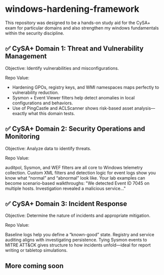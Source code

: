 # windows-hardening-framework

This repository was designed to be a hands-on study aid for the CySA+ exam for particular domains and also strengthen my windows fundamentals within the security discipline. 

## ✅ CySA+ Domain 1: Threat and Vulnerability Management
Objective: Identify vulnerabilities and misconfigurations.

Repo Value:
- Hardening GPOs, registry keys, and WMI namespaces maps perfectly to vulnerability reduction.
- Sysmon + Event Viewer filters help detect anomalies in local configurations and behaviors.
- Use of PingCastle and ACLScanner shows risk-based asset analysis—exactly what this domain tests.

## ✅ CySA+ Domain 2: Security Operations and Monitoring
Objective: Analyze data to identify threats.

Repo Value:

auditpol, Sysmon, and WEF filters are all core to Windows telemetry collection.
Custom XML filters and detection logic for event logs show you know what “normal” and “abnormal” look like.
Your lab examples can become scenario-based walkthroughs: "We detected Event ID 7045 on multiple hosts. Investigation revealed a malicious service..."

## ✅ CySA+ Domain 3: Incident Response
Objective: Determine the nature of incidents and appropriate mitigation.

Repo Value:

Baseline logs help you define a “known-good” state.
Registry and service auditing aligns with investigating persistence.
Tying Sysmon events to MITRE ATT&CK gives structure to how incidents unfold—ideal for report writing or tabletop simulations.

## More coming soon 
